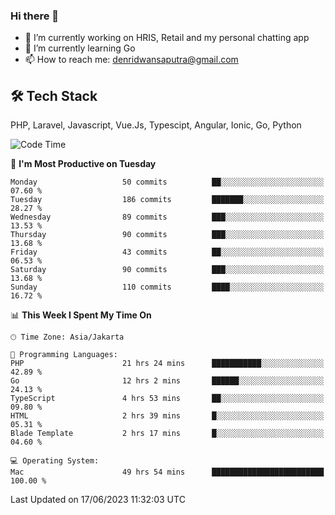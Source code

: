 ### Hi there 👋

- 🔭 I’m currently working on HRIS, Retail and my personal chatting app
- 🌱 I’m currently learning Go
- 📫 How to reach me: denridwansaputra@gmail.com


## 🛠 Tech Stack
PHP, Laravel, Javascript, Vue.Js, Typescipt, Angular, Ionic, Go, Python

<!--START_SECTION:waka-->
![Code Time](http://img.shields.io/badge/Code%20Time-3%2C327%20hrs%2017%20mins-blue)

📅 **I'm Most Productive on Tuesday** 

```text
Monday                   50 commits          ██░░░░░░░░░░░░░░░░░░░░░░░   07.60 % 
Tuesday                  186 commits         ███████░░░░░░░░░░░░░░░░░░   28.27 % 
Wednesday                89 commits          ███░░░░░░░░░░░░░░░░░░░░░░   13.53 % 
Thursday                 90 commits          ███░░░░░░░░░░░░░░░░░░░░░░   13.68 % 
Friday                   43 commits          ██░░░░░░░░░░░░░░░░░░░░░░░   06.53 % 
Saturday                 90 commits          ███░░░░░░░░░░░░░░░░░░░░░░   13.68 % 
Sunday                   110 commits         ████░░░░░░░░░░░░░░░░░░░░░   16.72 % 
```


📊 **This Week I Spent My Time On** 

```text
🕑︎ Time Zone: Asia/Jakarta

💬 Programming Languages: 
PHP                      21 hrs 24 mins      ███████████░░░░░░░░░░░░░░   42.89 % 
Go                       12 hrs 2 mins       ██████░░░░░░░░░░░░░░░░░░░   24.13 % 
TypeScript               4 hrs 53 mins       ██░░░░░░░░░░░░░░░░░░░░░░░   09.80 % 
HTML                     2 hrs 39 mins       █░░░░░░░░░░░░░░░░░░░░░░░░   05.31 % 
Blade Template           2 hrs 17 mins       █░░░░░░░░░░░░░░░░░░░░░░░░   04.60 % 

💻 Operating System: 
Mac                      49 hrs 54 mins      █████████████████████████   100.00 % 
```


 Last Updated on 17/06/2023 11:32:03 UTC
<!--END_SECTION:waka-->
